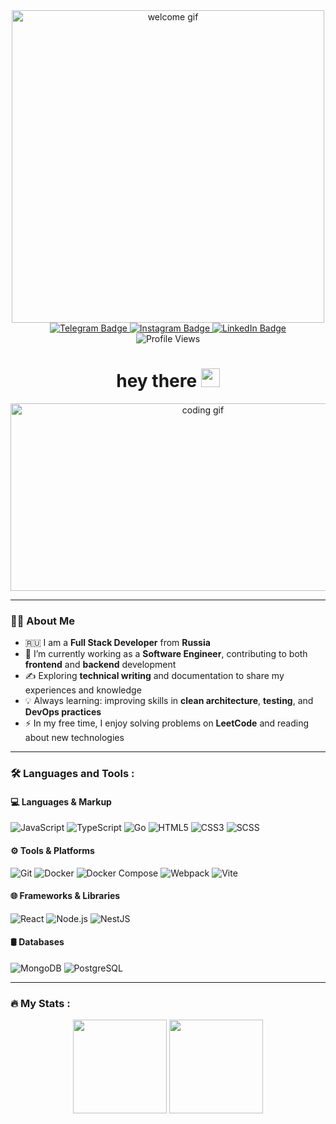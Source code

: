 <div align="center" id="header">
  <img src="https://private-user-images.githubusercontent.com/74038190/240906093-9be4d344-6782-461a-b5a6-32a07bf7b34e.gif" width="500" alt="welcome gif"/>
  
  <div id="badges">
    <a href="https://t.me/makimaki04">
      <img src="https://img.shields.io/badge/Telegram-2CA5E0?style=for-the-badge&logo=telegram&logoColor=white" alt="Telegram Badge"/>
    </a>
    <a href="https://www.instagram.com/razdvatrrii?igsh=MWhheTJtandvdmMyYQ%3D%3D&utm_source=qr">
      <img src="https://img.shields.io/badge/Instagram-E4405F?style=for-the-badge&logo=instagram&logoColor=white" alt="Instagram Badge"/>
    </a>
    <a href="https://www.linkedin.com/in/dmitriy-gudilin-957781372">
      <img src="https://img.shields.io/badge/LinkedIn-blue?style=for-the-badge&logo=linkedin&logoColor=white" alt="LinkedIn Badge"/>
    </a>
  </div>

  <img src="https://komarev.com/ghpvc/?username=makimaki04&style=flat-square&color=blue" alt="Profile Views"/>
  
  <h1>
    hey there
    <img src="https://media.giphy.com/media/hvRJCLFzcasrR4ia7z/giphy.gif" width="30px"/>
  </h1>
</div>

<div align="center">
  <img src="https://private-user-images.githubusercontent.com/74038190/242390524-0c7eb6ed-663b-4ce4-bfbd-18239a38ba1b.gif" width="600" height="300" alt="coding gif"/>
</div>

---

### 👨‍💻 About Me

- 🇷🇺 I am a **Full Stack Developer** from **Russia**  
- 🔭 I’m currently working as a **Software Engineer**, contributing to both **frontend** and **backend** development  
- ✍️ Exploring **technical writing** and documentation to share my experiences and knowledge  
- 💡 Always learning: improving skills in **clean architecture**, **testing**, and **DevOps practices**  
- ⚡ In my free time, I enjoy solving problems on **LeetCode** and reading about new technologies  

---

### :hammer_and_wrench: Languages and Tools :

#### 💻 Languages & Markup

![JavaScript](https://img.shields.io/badge/-JavaScript-F7DF1E?style=flat-square&logo=javascript&logoColor=black)
![TypeScript](https://img.shields.io/badge/-TypeScript-3178C6?style=flat-square&logo=typescript&logoColor=white)
![Go](https://img.shields.io/badge/-Go-00ADD8?style=flat-square&logo=go&logoColor=white)
![HTML5](https://img.shields.io/badge/-HTML5-E34F26?style=flat-square&logo=html5&logoColor=white)
![CSS3](https://img.shields.io/badge/-CSS3-1572B6?style=flat-square&logo=css3&logoColor=white)
![SCSS](https://img.shields.io/badge/-SCSS-CC6699?style=flat-square&logo=sass&logoColor=white)

#### ⚙️ Tools & Platforms

![Git](https://img.shields.io/badge/-Git-F05032?style=flat-square&logo=git&logoColor=white)
![Docker](https://img.shields.io/badge/-Docker-2496ED?style=flat-square&logo=docker&logoColor=white)
![Docker Compose](https://img.shields.io/badge/-Docker_Compose-1488C6?style=flat-square&logo=docker&logoColor=white)
![Webpack](https://img.shields.io/badge/-Webpack-8DD6F9?style=flat-square&logo=webpack&logoColor=black)
![Vite](https://img.shields.io/badge/-Vite-646CFF?style=flat-square&logo=vite&logoColor=white)

#### 🌐 Frameworks & Libraries

![React](https://img.shields.io/badge/-React-61DAFB?style=flat-square&logo=react&logoColor=black)
![Node.js](https://img.shields.io/badge/-Node.js-339933?style=flat-square&logo=node.js&logoColor=white)
![NestJS](https://img.shields.io/badge/-NestJS-E0234E?style=flat-square&logo=nestjs&logoColor=white)

#### 🛢️ Databases

![MongoDB](https://img.shields.io/badge/-MongoDB-47A248?style=flat-square&logo=mongodb&logoColor=white)
![PostgreSQL](https://img.shields.io/badge/-PostgreSQL-4169E1?style=flat-square&logo=postgresql&logoColor=white)

---

### :fire: My Stats :

<div align="center">
  <img src="https://github-readme-stats.vercel.app/api?username=makimaki04&show_icons=true&theme=radical&hide_border=true" height="150"/>
  <img src="https://github-readme-stats.vercel.app/api/top-langs/?username=makimaki04&layout=compact&theme=radical&hide_border=true" height="150"/>
</div>
